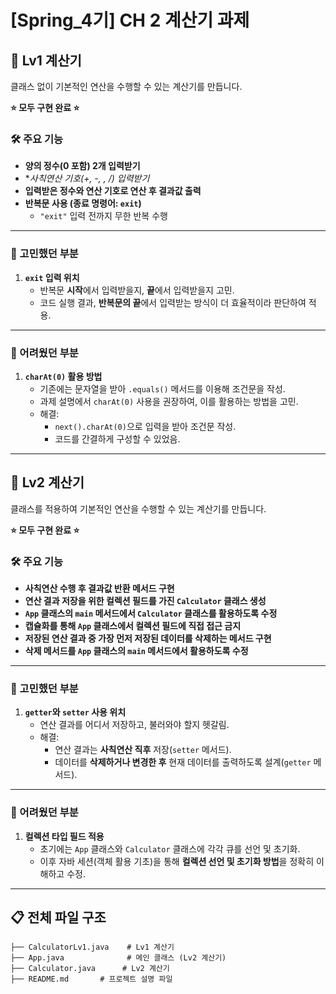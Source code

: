 # **[Spring_4기] CH 2 계산기 과제**

## 🧮 Lv1 계산기
클래스 없이 기본적인 연산을 수행할 수 있는 계산기를 만듭니다.

**⭐ 모두 구현 완료 ⭐**

### 🛠 주요 기능
- **양의 정수(0 포함) 2개 입력받기**  
- **사칙연산 기호(+, -, *, /) 입력받기**  
- **입력받은 정수와 연산 기호로 연산 후 결과값 출력**  
- **반복문 사용 (종료 명령어: `exit`)**  
  - `"exit"` 입력 전까지 무한 반복 수행

---

### 🤔 고민했던 부분
1. **`exit` 입력 위치**  
   - 반복문 **시작**에서 입력받을지, **끝**에서 입력받을지 고민.  
   - 코드 실행 결과, **반복문의 끝**에서 입력받는 방식이 더 효율적이라 판단하여 적용.

---

### 🫠 어려웠던 부분
1. **`charAt(0)` 활용 방법**  
   - 기존에는 문자열을 받아 `.equals()` 메서드를 이용해 조건문을 작성.  
   - 과제 설명에서 `charAt(0)` 사용을 권장하여, 이를 활용하는 방법을 고민.  
   - 해결:
     - `next().charAt(0)`으로 입력을 받아 조건문 작성.  
     - 코드를 간결하게 구성할 수 있었음.

---

## 🧮 Lv2 계산기
클래스를 적용하여 기본적인 연산을 수행할 수 있는 계산기를 만듭니다.

**⭐ 모두 구현 완료 ⭐**

### 🛠 주요 기능
- **사칙연산 수행 후 결과값 반환 메서드 구현**  
- **연산 결과 저장을 위한 컬렉션 필드를 가진 `Calculator` 클래스 생성**  
- **`App` 클래스의 `main` 메서드에서 `Calculator` 클래스를 활용하도록 수정**  
- **캡슐화를 통해 `App` 클래스에서 컬렉션 필드에 직접 접근 금지**  
- **저장된 연산 결과 중 가장 먼저 저장된 데이터를 삭제하는 메서드 구현**  
- **삭제 메서드를 `App` 클래스의 `main` 메서드에서 활용하도록 수정**

---

### 🤔 고민했던 부분
1. **`getter`와 `setter` 사용 위치**  
   - 연산 결과를 어디서 저장하고, 불러와야 할지 헷갈림.  
   - 해결:
     - 연산 결과는 **사칙연산 직후** 저장(`setter` 메서드).  
     - 데이터를 **삭제하거나 변경한 후** 현재 데이터를 출력하도록 설계(`getter` 메서드).

---

### 🫠 어려웠던 부분
1. **컬렉션 타입 필드 적용**  
   - 초기에는 `App` 클래스와 `Calculator` 클래스에 각각 큐를 선언 및 초기화.  
   - 이후 자바 세션(객체 활용 기초)을 통해 **컬렉션 선언 및 초기화 방법**을 정확히 이해하고 수정.  

---

## 📋 전체 파일 구조
```plaintext
├── CalculatorLv1.java    # Lv1 계산기
├── App.java              # 메인 클래스 (Lv2 계산기)
├── Calculator.java      # Lv2 계산기
├── README.md       # 프로젝트 설명 파일
```
